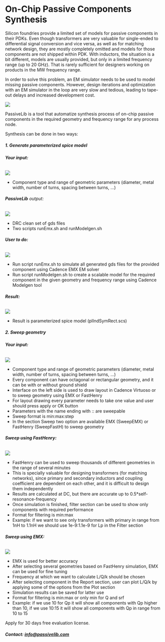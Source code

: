 
# On-Chip Passive Components Synthesis

Silicon foundries provide a limited set of models for passive components in their PDKs. Even though transformers are very valuable for single-ended to differential signal conversion and vice versa, as well as for matching network design, they are mostly completely omitted and models for those components are not shipped within PDK. With inductors, the situation is a bit different, models are usually provided, but only in a limited frequency range (up to 20 GHz). That is rarely sufficient for designers working on products in the MW frequency range.

In order to solve this problem, an EM simulator needs to be used to model missing passive components. However, design iterations and optimization with an EM simulator in the loop are very slow and tedious, leading to tape-out delays and increased development cost.

 ![](https://passivelib.com/wp-content/uploads/2021/10/all2-1024x609.png)

PassiveLib is a tool that automatize synthesis process of on-chip passive components in the required geometry and frequency range for any process node.

Synthesis can be done in two ways:

##### **1. Generate parameterized spice model**

######  **Your input:**

 ![](https://passivelib.com/wp-content/uploads/2021/11/spiceGen.png)

- Component type and range of geometric parameters (diameter, metal width, number of turns, spacing between turns, …)

######  **PassiveLib** output:

 ![](https://passivelib.com/wp-content/uploads/2021/11/gdsFiles.png)

- DRC clean set of gds files
- Two scripts runEmx.sh and runModelgen.sh

######   **User to do:**

 ![](https://passivelib.com/wp-content/uploads/2021/11/run.png)

- Run script runEmx.sh to simulate all generated gds files for the provided component using Cadence EMX EM solver
- Run script runModelgen.sh to create a scalable model for the required component in the given geometry and frequency range using Cadence Modelgen tool

######  **Result:**

 ![](https://passivelib.com/wp-content/uploads/2021/11/spice.png)

- Result is parameterized spice model (plIndSymRect.scs)

##### **2. Sweep geometry**

######  **Your input:**

 ![](https://passivelib.com/wp-content/uploads/2021/10/tr1o1sw.png)

- Component type and range of geometric parameters (diameter, metal width, number of turns, spacing between turns, …)
- Every component can have octagonal or rectangular geometry, and it can be with or without ground shield
- Interface on the left side is used to draw layout in Cadence Virtuoso or to sweep geometry using EMX or FastHenry
- For layout drawing every parameter needs to take one value and user should press apply or OK button
- Parameters with the name ending with :: are sweepable
- Sweep format is min:max:step
- In the section Sweep two option are available EMX (SweepEMX) or FastHenry (SweepFastH) to sweep geometry

######  **Sweep using FastHenry:**

 ![](https://passivelib.com/wp-content/uploads/2021/10/trSweepFh.png)

- FastHenry can be used to sweep thousands of different geometries in the range of several minutes
- This is specially valuable for designing transformers (for matching networks), since primary and secondary inductors and coupling coefficient are dependent on each other, and it is difficult to design them independently
- Results are calculated at DC, but there are accurate up to 0.5\*self-resonance-frequency
- Once simulation is finished, filter section can be used to show only components with required performance
- Format for filtering is min:max
- Example: if we want to see only transformers with primary in range from 1nH to 1.1nH we should use 1e-9:1.1e-9 for Lp in the Filter section

######  **Sweep using EMX:**

 ![](https://passivelib.com/wp-content/uploads/2021/10/trSweepEmx.png)

- EMX is used for better accuracy
- After selecting several geometries based on FastHenry simulation, EMX can be used for fine tuning
- Frequency at which we want to calculate L/Q/k should be chosen
- After selecting component in the Report section, user can plot L/Q/k by applying some of the options from the Plot section
- Simulation results can be saved for latter use
- Format for filtering is min:max or only min for Q and srf
- Example: if we use 10 for Qp it will show all components with Qp higher than 10, if we use 10:15 it will show all components with Qp in range from 10 to 15

Apply for 30 days free evaluation license.

##### Contact: info@passivelib.com